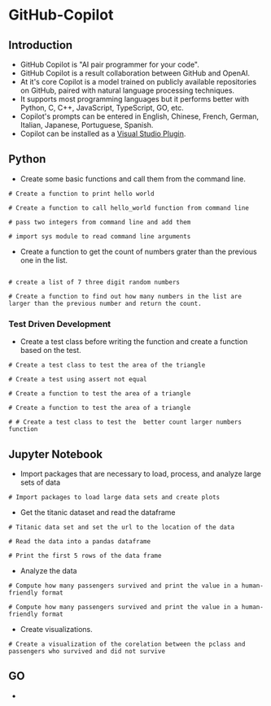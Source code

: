 # GitHub-Copilot


## Introduction

- GitHub Copilot is "AI pair programmer for your code".
- GitHub Copilot is a result collaboration between GitHub and OpenAI.
- At it's core Copilot is a model trained on publicly available repositories on GitHub, paired with natural language processing techniques.
- It supports most programming languages but it performs better with Python, C, C++, JavaScript, TypeScript, GO, etc.
- Copilot's prompts can be entered in English, Chinese, French, German, Italian, Japanese, Portuguese, Spanish.
- Copilot can be installed as a [Visual Studio Plugin](https://learn.microsoft.com/en-us/visualstudio/ide/visual-studio-github-copilot-extension?view=vs-2022).


## Python

- Create some basic functions and call them from the command line.
```
# Create a function to print hello world

# Create a function to call hello_world function from command line

# pass two integers from command line and add them

# import sys module to read command line arguments
```
- Create a function to get the count of numbers grater than the previous one in the list.
```

# create a list of 7 three digit random numbers

# Create a function to find out how many numbers in the list are larger than the previous number and return the count.

```
### Test Driven Development
- Create a test class before writing the function and create a function based on the test.
```
# Create a test class to test the area of the triangle

# Create a test using assert not equal

# Create a function to test the area of a triangle

# Create a function to test the area of a triangle

# # Create a test class to test the  better count larger numbers function

```

## Jupyter Notebook

- Import packages that are necessary to load, process, and analyze large sets of data
```
# Import packages to load large data sets and create plots

```
- Get the titanic dataset and read the dataframe
```
# Titanic data set and set the url to the location of the data

# Read the data into a pandas dataframe

# Print the first 5 rows of the data frame
```
- Analyze the data
```
# Compute how many passengers survived and print the value in a human-friendly format

# Compute how many passengers survived and print the value in a human-friendly format
```
- Create visualizations.
```
# Create a visualization of the corelation between the pclass and passengers who survived and did not survive
```

## GO

-
